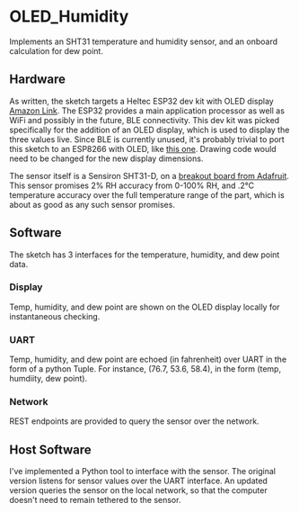 # OLED_Humidity
Implements an SHT31 temperature and humidity sensor, and an onboard calculation for dew point.

## Hardware
As written, the sketch targets a Heltec ESP32 dev kit with OLED display [Amazon Link](https://www.amazon.com/MakerFocus-Development-0-96inch-Display-Compatible/dp/B076KJZ5QM/ref=sr_1_2?ie=UTF8&qid=1542564126&sr=8-2&keywords=heltec). The ESP32 provides a main application processor as well as WiFi and possibly in the future, BLE connectivity. This dev kit was picked specifically for the addition of an OLED display, which is used to display the three values live. Since BLE is currently unused, it's probably trivial to port this sketch to an ESP8266 with OLED, like [this one](https://www.amazon.com/MakerFocus-ESP8266-Development-Display-Support/dp/B076JDVRLP/ref=sr_1_3?ie=UTF8&qid=1542564286&sr=8-3&keywords=esp8266+oled). Drawing code would need to be changed for the new display dimensions.

The sensor itself is a Sensiron SHT31-D, on a [breakout board from Adafruit](https://www.adafruit.com/product/2857). This sensor promises 2% RH accuracy from 0-100% RH, and .2°C temperature accuracy over the full temperature range of the part, which is about as good as any such sensor promises.

## Software
The sketch has 3 interfaces for the temperature, humidity, and dew point data.

### Display
Temp, humidity, and dew point are shown on the OLED display locally for instantaneous checking.

### UART
Temp, humidity, and dew point are echoed (in fahrenheit) over UART in the form of a python Tuple. For instance, (76.7, 53.6, 58.4), in the form (temp, humdiity, dew point).

### Network
REST endpoints are provided to query the sensor over the network. 

## Host Software
I've implemented a Python tool to interface with the sensor. The original version listens for sensor values over the UART interface. An updated version queries the sensor on the local network, so that the computer doesn't need to remain tethered to the sensor.